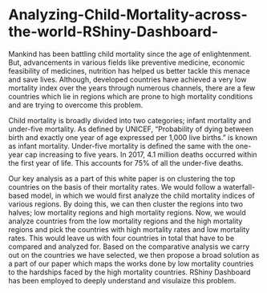 # Analyzing-Child-Mortality-across-the-world-RShiny-Dashboard-


Mankind has been battling child mortality since the age of enlightenment. But, advancements in various fields like preventive medicine, economic feasibility of medicines, nutrition has helped us better tackle this menace and save lives. Although, developed countries have achieved a very low mortality index over the years through numerous channels, there are a few countries which lie in regions which are prone to high mortality conditions and are trying to overcome this problem.

Child mortality is broadly divided into two categories; infant mortality and under-five mortality. As defined by UNICEF, “Probability of dying between birth and exactly one year of age expressed per 1,000 live births.” is known as infant mortality. Under-five mortality is defined the same with the one-year cap increasing to five years. In 2017, 4.1 million deaths occurred within the first year of life. This accounts for 75% of all the under-five deaths. 

Our key analysis as a part of this white paper is on clustering the top countries on the basis of their mortality rates. We would follow a waterfall-based model, in which we would first analyze the child mortality indices of various regions. By doing this, we can then cluster the regions into two halves; low mortality regions and high mortality regions. Now, we would analyze countries from the low mortality regions and the high mortality regions and pick the countries with high mortality rates and low mortality rates. This would leave us with four countries in total that have to be compared and analyzed for. Based on the comparative analysis we carry out on the countries we have selected, we then propose a broad solution as a part of our paper which maps the works done by low mortality countries to the hardships faced by the high mortality countries. RShiny Dashboard has been employed to deeply understand and visulaize this problem. 
